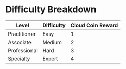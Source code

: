# Difficulty Breakdown
|Level|Difficulty|Cloud Coin Reward|
|--|--|--|
Practitioner|Easy|1
Associate|Medium|2
Professional|Hard|3
Specialty|Expert|4